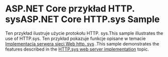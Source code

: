 # <a name="aspnet-core-httpsys-sample"></a><span data-ttu-id="90294-101">ASP.NET Core przykład HTTP. sys</span><span class="sxs-lookup"><span data-stu-id="90294-101">ASP.NET Core HTTP.sys Sample</span></span>

<span data-ttu-id="90294-102">Ten przykład ilustruje użycie protokołu HTTP. sys.</span><span class="sxs-lookup"><span data-stu-id="90294-102">This sample illustrates the use of HTTP.sys.</span></span> <span data-ttu-id="90294-103">Ten przykład pokazuje funkcje opisane w temacie [Implementacja serwera sieci Web http. sys](https://docs.microsoft.com/aspnet/core/fundamentals/servers/httpsys) .</span><span class="sxs-lookup"><span data-stu-id="90294-103">This sample demonstrates the features described in the [HTTP.sys web server implementation](https://docs.microsoft.com/aspnet/core/fundamentals/servers/httpsys) topic.</span></span>
